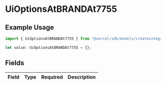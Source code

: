 # UiOptionsAtBRANDAt7755

## Example Usage

```typescript
import { UiOptionsAtBRANDAt7755 } from "@vercel/sdk/models/createintegrationstoredirectop.js";

let value: UiOptionsAtBRANDAt7755 = {};
```

## Fields

| Field       | Type        | Required    | Description |
| ----------- | ----------- | ----------- | ----------- |